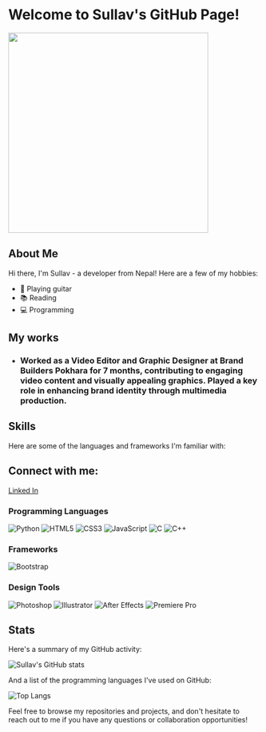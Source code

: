 # Welcome to Sullav's GitHub Page!
<img src="https://media1.giphy.com/media/3o7TKRMK9wNqnwf1T2/200w.webp?cid=ecf05e47dz6esgp51i5xxfs601ftatprc1tpecrvcdx8in06&rid=200w.webp&ct=g" width="400">


## About Me
Hi there, I'm Sullav - a developer from Nepal! Here are a few of my hobbies:
- 🎸 Playing guitar
- 📚 Reading
- 💻 Programming

  
## My works
 - ### Worked as a Video Editor and Graphic Designer at Brand Builders Pokhara for 7 months, contributing to engaging video content and visually appealing graphics. Played a key role in enhancing brand identity through multimedia production.

## Skills
Here are some of the languages and frameworks I'm familiar with:

## Connect with me:
[Linked In ](https://www.linkedin.com/in/sulav-subedi-73bb45256?lipi=urn%3Ali%3Apage%3Ad_flagship3_profile_view_base_contact_details%3Bcvw0%2FoRVQwe8LmsW8%2FUVyg%3D%3D)

### Programming Languages
![Python](https://img.shields.io/badge/Python-3776AB?style=for-the-badge&logo=python&logoColor=white)
![HTML5](https://img.shields.io/badge/HTML5-E34F26?style=for-the-badge&logo=html5&logoColor=white)
![CSS3](https://img.shields.io/badge/CSS3-1572B6?style=for-the-badge&logo=css3&logoColor=white)
![JavaScript](https://img.shields.io/badge/JavaScript-323330?style=for-the-badge&logo=javascript&logoColor=F7DF1E)
![C](https://img.shields.io/badge/C-00599C?style=for-the-badge&logo=c&logoColor=white)
![C++](https://img.shields.io/badge/C%2B%2B-00599C?style=for-the-badge&logo=c%2B%2B&logoColor=white)

### Frameworks
![Bootstrap](https://img.shields.io/badge/Bootstrap-563D7C?style=for-the-badge&logo=bootstrap&logoColor=white)

### Design Tools
![Photoshop](https://img.shields.io/badge/Photoshop-31A8FF?style=for-the-badge&logo=Adobe%20Photoshop&logoColor=white)
![Illustrator](https://img.shields.io/badge/Illustrator-FF9A00?style=for-the-badge&logo=Adobe%20Illustrator&logoColor=white)
![After Effects](https://img.shields.io/badge/After%20Effects-9999FF?style=for-the-badge&logo=Adobe%20After%20Effects&logoColor=white)
![Premiere Pro](https://img.shields.io/badge/Premiere%20Pro-9999FF?style=for-the-badge&logo=Adobe%20Premiere%20Pro&logoColor=white)

## Stats

Here's a summary of my GitHub activity:

![Sullav's GitHub stats](https://github-readme-stats.vercel.app/api?username=Sullav&show_icons=true&theme=radical)

And a list of the programming languages I've used on GitHub:

![Top Langs](https://github-readme-stats.vercel.app/api/top-langs/?username=Sullav&layout=compact&theme=radical)

Feel free to browse my repositories and projects, and don't hesitate to reach out to me if you have any questions or collaboration opportunities!

